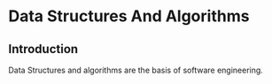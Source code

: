 # Data Structures And Algorithms

## Introduction

Data Structures and algorithms are the basis of software engineering. 

## 